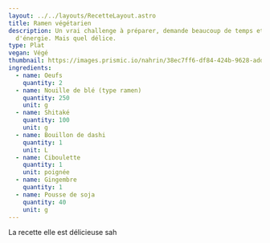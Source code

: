 ```yaml
---
layout: ../../layouts/RecetteLayout.astro
title: Ramen végétarien
description: Un vrai challenge à préparer, demande beaucoup de temps et
  d'énergie. Mais quel délice.
type: Plat
vegan: Végé
thumbnail: https://images.prismic.io/nahrin/38ec7ff6-df84-424b-9628-addc3f6b9e37_miso-ramen-rezept-mit-poulet-oder-tofu.jpg?auto=compress,format
ingredients:
  - name: Oeufs
    quantity: 2
  - name: Nouille de blé (type ramen)
    quantity: 250
    unit: g
  - name: Shitaké
    quantity: 100
    unit: g
  - name: Bouillon de dashi
    quantity: 1
    unit: L
  - name: Ciboulette
    quantity: 1
    unit: poignée
  - name: Gingembre
    quantity: 1
  - name: Pousse de soja
    quantity: 40
    unit: g
---
```

La recette elle est délicieuse sah
